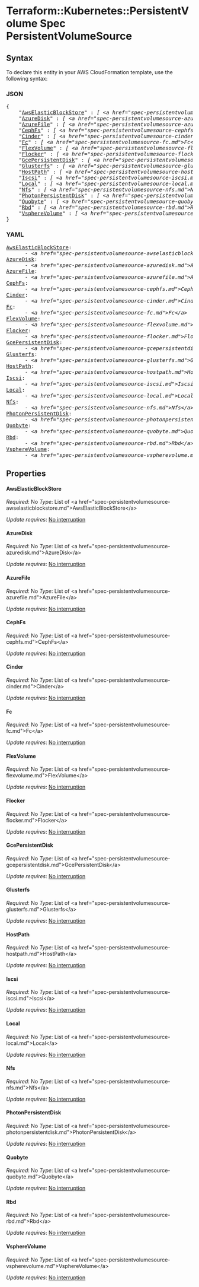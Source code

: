 # Terraform::Kubernetes::PersistentVolume Spec PersistentVolumeSource

## Syntax

To declare this entity in your AWS CloudFormation template, use the following syntax:

### JSON

<pre>
{
    "<a href="#awselasticblockstore" title="AwsElasticBlockStore">AwsElasticBlockStore</a>" : <i>[ &lt;a href=&#34;spec-persistentvolumesource-awselasticblockstore.md&#34;&gt;AwsElasticBlockStore&lt;/a&gt;, ... ]</i>,
    "<a href="#azuredisk" title="AzureDisk">AzureDisk</a>" : <i>[ &lt;a href=&#34;spec-persistentvolumesource-azuredisk.md&#34;&gt;AzureDisk&lt;/a&gt;, ... ]</i>,
    "<a href="#azurefile" title="AzureFile">AzureFile</a>" : <i>[ &lt;a href=&#34;spec-persistentvolumesource-azurefile.md&#34;&gt;AzureFile&lt;/a&gt;, ... ]</i>,
    "<a href="#cephfs" title="CephFs">CephFs</a>" : <i>[ &lt;a href=&#34;spec-persistentvolumesource-cephfs.md&#34;&gt;CephFs&lt;/a&gt;, ... ]</i>,
    "<a href="#cinder" title="Cinder">Cinder</a>" : <i>[ &lt;a href=&#34;spec-persistentvolumesource-cinder.md&#34;&gt;Cinder&lt;/a&gt;, ... ]</i>,
    "<a href="#fc" title="Fc">Fc</a>" : <i>[ &lt;a href=&#34;spec-persistentvolumesource-fc.md&#34;&gt;Fc&lt;/a&gt;, ... ]</i>,
    "<a href="#flexvolume" title="FlexVolume">FlexVolume</a>" : <i>[ &lt;a href=&#34;spec-persistentvolumesource-flexvolume.md&#34;&gt;FlexVolume&lt;/a&gt;, ... ]</i>,
    "<a href="#flocker" title="Flocker">Flocker</a>" : <i>[ &lt;a href=&#34;spec-persistentvolumesource-flocker.md&#34;&gt;Flocker&lt;/a&gt;, ... ]</i>,
    "<a href="#gcepersistentdisk" title="GcePersistentDisk">GcePersistentDisk</a>" : <i>[ &lt;a href=&#34;spec-persistentvolumesource-gcepersistentdisk.md&#34;&gt;GcePersistentDisk&lt;/a&gt;, ... ]</i>,
    "<a href="#glusterfs" title="Glusterfs">Glusterfs</a>" : <i>[ &lt;a href=&#34;spec-persistentvolumesource-glusterfs.md&#34;&gt;Glusterfs&lt;/a&gt;, ... ]</i>,
    "<a href="#hostpath" title="HostPath">HostPath</a>" : <i>[ &lt;a href=&#34;spec-persistentvolumesource-hostpath.md&#34;&gt;HostPath&lt;/a&gt;, ... ]</i>,
    "<a href="#iscsi" title="Iscsi">Iscsi</a>" : <i>[ &lt;a href=&#34;spec-persistentvolumesource-iscsi.md&#34;&gt;Iscsi&lt;/a&gt;, ... ]</i>,
    "<a href="#local" title="Local">Local</a>" : <i>[ &lt;a href=&#34;spec-persistentvolumesource-local.md&#34;&gt;Local&lt;/a&gt;, ... ]</i>,
    "<a href="#nfs" title="Nfs">Nfs</a>" : <i>[ &lt;a href=&#34;spec-persistentvolumesource-nfs.md&#34;&gt;Nfs&lt;/a&gt;, ... ]</i>,
    "<a href="#photonpersistentdisk" title="PhotonPersistentDisk">PhotonPersistentDisk</a>" : <i>[ &lt;a href=&#34;spec-persistentvolumesource-photonpersistentdisk.md&#34;&gt;PhotonPersistentDisk&lt;/a&gt;, ... ]</i>,
    "<a href="#quobyte" title="Quobyte">Quobyte</a>" : <i>[ &lt;a href=&#34;spec-persistentvolumesource-quobyte.md&#34;&gt;Quobyte&lt;/a&gt;, ... ]</i>,
    "<a href="#rbd" title="Rbd">Rbd</a>" : <i>[ &lt;a href=&#34;spec-persistentvolumesource-rbd.md&#34;&gt;Rbd&lt;/a&gt;, ... ]</i>,
    "<a href="#vspherevolume" title="VsphereVolume">VsphereVolume</a>" : <i>[ &lt;a href=&#34;spec-persistentvolumesource-vspherevolume.md&#34;&gt;VsphereVolume&lt;/a&gt;, ... ]</i>
}
</pre>

### YAML

<pre>
<a href="#awselasticblockstore" title="AwsElasticBlockStore">AwsElasticBlockStore</a>: <i>
      - &lt;a href=&#34;spec-persistentvolumesource-awselasticblockstore.md&#34;&gt;AwsElasticBlockStore&lt;/a&gt;</i>
<a href="#azuredisk" title="AzureDisk">AzureDisk</a>: <i>
      - &lt;a href=&#34;spec-persistentvolumesource-azuredisk.md&#34;&gt;AzureDisk&lt;/a&gt;</i>
<a href="#azurefile" title="AzureFile">AzureFile</a>: <i>
      - &lt;a href=&#34;spec-persistentvolumesource-azurefile.md&#34;&gt;AzureFile&lt;/a&gt;</i>
<a href="#cephfs" title="CephFs">CephFs</a>: <i>
      - &lt;a href=&#34;spec-persistentvolumesource-cephfs.md&#34;&gt;CephFs&lt;/a&gt;</i>
<a href="#cinder" title="Cinder">Cinder</a>: <i>
      - &lt;a href=&#34;spec-persistentvolumesource-cinder.md&#34;&gt;Cinder&lt;/a&gt;</i>
<a href="#fc" title="Fc">Fc</a>: <i>
      - &lt;a href=&#34;spec-persistentvolumesource-fc.md&#34;&gt;Fc&lt;/a&gt;</i>
<a href="#flexvolume" title="FlexVolume">FlexVolume</a>: <i>
      - &lt;a href=&#34;spec-persistentvolumesource-flexvolume.md&#34;&gt;FlexVolume&lt;/a&gt;</i>
<a href="#flocker" title="Flocker">Flocker</a>: <i>
      - &lt;a href=&#34;spec-persistentvolumesource-flocker.md&#34;&gt;Flocker&lt;/a&gt;</i>
<a href="#gcepersistentdisk" title="GcePersistentDisk">GcePersistentDisk</a>: <i>
      - &lt;a href=&#34;spec-persistentvolumesource-gcepersistentdisk.md&#34;&gt;GcePersistentDisk&lt;/a&gt;</i>
<a href="#glusterfs" title="Glusterfs">Glusterfs</a>: <i>
      - &lt;a href=&#34;spec-persistentvolumesource-glusterfs.md&#34;&gt;Glusterfs&lt;/a&gt;</i>
<a href="#hostpath" title="HostPath">HostPath</a>: <i>
      - &lt;a href=&#34;spec-persistentvolumesource-hostpath.md&#34;&gt;HostPath&lt;/a&gt;</i>
<a href="#iscsi" title="Iscsi">Iscsi</a>: <i>
      - &lt;a href=&#34;spec-persistentvolumesource-iscsi.md&#34;&gt;Iscsi&lt;/a&gt;</i>
<a href="#local" title="Local">Local</a>: <i>
      - &lt;a href=&#34;spec-persistentvolumesource-local.md&#34;&gt;Local&lt;/a&gt;</i>
<a href="#nfs" title="Nfs">Nfs</a>: <i>
      - &lt;a href=&#34;spec-persistentvolumesource-nfs.md&#34;&gt;Nfs&lt;/a&gt;</i>
<a href="#photonpersistentdisk" title="PhotonPersistentDisk">PhotonPersistentDisk</a>: <i>
      - &lt;a href=&#34;spec-persistentvolumesource-photonpersistentdisk.md&#34;&gt;PhotonPersistentDisk&lt;/a&gt;</i>
<a href="#quobyte" title="Quobyte">Quobyte</a>: <i>
      - &lt;a href=&#34;spec-persistentvolumesource-quobyte.md&#34;&gt;Quobyte&lt;/a&gt;</i>
<a href="#rbd" title="Rbd">Rbd</a>: <i>
      - &lt;a href=&#34;spec-persistentvolumesource-rbd.md&#34;&gt;Rbd&lt;/a&gt;</i>
<a href="#vspherevolume" title="VsphereVolume">VsphereVolume</a>: <i>
      - &lt;a href=&#34;spec-persistentvolumesource-vspherevolume.md&#34;&gt;VsphereVolume&lt;/a&gt;</i>
</pre>

## Properties

#### AwsElasticBlockStore

_Required_: No
_Type_: List of &lt;a href=&#34;spec-persistentvolumesource-awselasticblockstore.md&#34;&gt;AwsElasticBlockStore&lt;/a&gt;

_Update requires_: [No interruption](https://docs.aws.amazon.com/AWSCloudFormation/latest/UserGuide/using-cfn-updating-stacks-update-behaviors.html#update-no-interrupt)

#### AzureDisk

_Required_: No
_Type_: List of &lt;a href=&#34;spec-persistentvolumesource-azuredisk.md&#34;&gt;AzureDisk&lt;/a&gt;

_Update requires_: [No interruption](https://docs.aws.amazon.com/AWSCloudFormation/latest/UserGuide/using-cfn-updating-stacks-update-behaviors.html#update-no-interrupt)

#### AzureFile

_Required_: No
_Type_: List of &lt;a href=&#34;spec-persistentvolumesource-azurefile.md&#34;&gt;AzureFile&lt;/a&gt;

_Update requires_: [No interruption](https://docs.aws.amazon.com/AWSCloudFormation/latest/UserGuide/using-cfn-updating-stacks-update-behaviors.html#update-no-interrupt)

#### CephFs

_Required_: No
_Type_: List of &lt;a href=&#34;spec-persistentvolumesource-cephfs.md&#34;&gt;CephFs&lt;/a&gt;

_Update requires_: [No interruption](https://docs.aws.amazon.com/AWSCloudFormation/latest/UserGuide/using-cfn-updating-stacks-update-behaviors.html#update-no-interrupt)

#### Cinder

_Required_: No
_Type_: List of &lt;a href=&#34;spec-persistentvolumesource-cinder.md&#34;&gt;Cinder&lt;/a&gt;

_Update requires_: [No interruption](https://docs.aws.amazon.com/AWSCloudFormation/latest/UserGuide/using-cfn-updating-stacks-update-behaviors.html#update-no-interrupt)

#### Fc

_Required_: No
_Type_: List of &lt;a href=&#34;spec-persistentvolumesource-fc.md&#34;&gt;Fc&lt;/a&gt;

_Update requires_: [No interruption](https://docs.aws.amazon.com/AWSCloudFormation/latest/UserGuide/using-cfn-updating-stacks-update-behaviors.html#update-no-interrupt)

#### FlexVolume

_Required_: No
_Type_: List of &lt;a href=&#34;spec-persistentvolumesource-flexvolume.md&#34;&gt;FlexVolume&lt;/a&gt;

_Update requires_: [No interruption](https://docs.aws.amazon.com/AWSCloudFormation/latest/UserGuide/using-cfn-updating-stacks-update-behaviors.html#update-no-interrupt)

#### Flocker

_Required_: No
_Type_: List of &lt;a href=&#34;spec-persistentvolumesource-flocker.md&#34;&gt;Flocker&lt;/a&gt;

_Update requires_: [No interruption](https://docs.aws.amazon.com/AWSCloudFormation/latest/UserGuide/using-cfn-updating-stacks-update-behaviors.html#update-no-interrupt)

#### GcePersistentDisk

_Required_: No
_Type_: List of &lt;a href=&#34;spec-persistentvolumesource-gcepersistentdisk.md&#34;&gt;GcePersistentDisk&lt;/a&gt;

_Update requires_: [No interruption](https://docs.aws.amazon.com/AWSCloudFormation/latest/UserGuide/using-cfn-updating-stacks-update-behaviors.html#update-no-interrupt)

#### Glusterfs

_Required_: No
_Type_: List of &lt;a href=&#34;spec-persistentvolumesource-glusterfs.md&#34;&gt;Glusterfs&lt;/a&gt;

_Update requires_: [No interruption](https://docs.aws.amazon.com/AWSCloudFormation/latest/UserGuide/using-cfn-updating-stacks-update-behaviors.html#update-no-interrupt)

#### HostPath

_Required_: No
_Type_: List of &lt;a href=&#34;spec-persistentvolumesource-hostpath.md&#34;&gt;HostPath&lt;/a&gt;

_Update requires_: [No interruption](https://docs.aws.amazon.com/AWSCloudFormation/latest/UserGuide/using-cfn-updating-stacks-update-behaviors.html#update-no-interrupt)

#### Iscsi

_Required_: No
_Type_: List of &lt;a href=&#34;spec-persistentvolumesource-iscsi.md&#34;&gt;Iscsi&lt;/a&gt;

_Update requires_: [No interruption](https://docs.aws.amazon.com/AWSCloudFormation/latest/UserGuide/using-cfn-updating-stacks-update-behaviors.html#update-no-interrupt)

#### Local

_Required_: No
_Type_: List of &lt;a href=&#34;spec-persistentvolumesource-local.md&#34;&gt;Local&lt;/a&gt;

_Update requires_: [No interruption](https://docs.aws.amazon.com/AWSCloudFormation/latest/UserGuide/using-cfn-updating-stacks-update-behaviors.html#update-no-interrupt)

#### Nfs

_Required_: No
_Type_: List of &lt;a href=&#34;spec-persistentvolumesource-nfs.md&#34;&gt;Nfs&lt;/a&gt;

_Update requires_: [No interruption](https://docs.aws.amazon.com/AWSCloudFormation/latest/UserGuide/using-cfn-updating-stacks-update-behaviors.html#update-no-interrupt)

#### PhotonPersistentDisk

_Required_: No
_Type_: List of &lt;a href=&#34;spec-persistentvolumesource-photonpersistentdisk.md&#34;&gt;PhotonPersistentDisk&lt;/a&gt;

_Update requires_: [No interruption](https://docs.aws.amazon.com/AWSCloudFormation/latest/UserGuide/using-cfn-updating-stacks-update-behaviors.html#update-no-interrupt)

#### Quobyte

_Required_: No
_Type_: List of &lt;a href=&#34;spec-persistentvolumesource-quobyte.md&#34;&gt;Quobyte&lt;/a&gt;

_Update requires_: [No interruption](https://docs.aws.amazon.com/AWSCloudFormation/latest/UserGuide/using-cfn-updating-stacks-update-behaviors.html#update-no-interrupt)

#### Rbd

_Required_: No
_Type_: List of &lt;a href=&#34;spec-persistentvolumesource-rbd.md&#34;&gt;Rbd&lt;/a&gt;

_Update requires_: [No interruption](https://docs.aws.amazon.com/AWSCloudFormation/latest/UserGuide/using-cfn-updating-stacks-update-behaviors.html#update-no-interrupt)

#### VsphereVolume

_Required_: No
_Type_: List of &lt;a href=&#34;spec-persistentvolumesource-vspherevolume.md&#34;&gt;VsphereVolume&lt;/a&gt;

_Update requires_: [No interruption](https://docs.aws.amazon.com/AWSCloudFormation/latest/UserGuide/using-cfn-updating-stacks-update-behaviors.html#update-no-interrupt)

